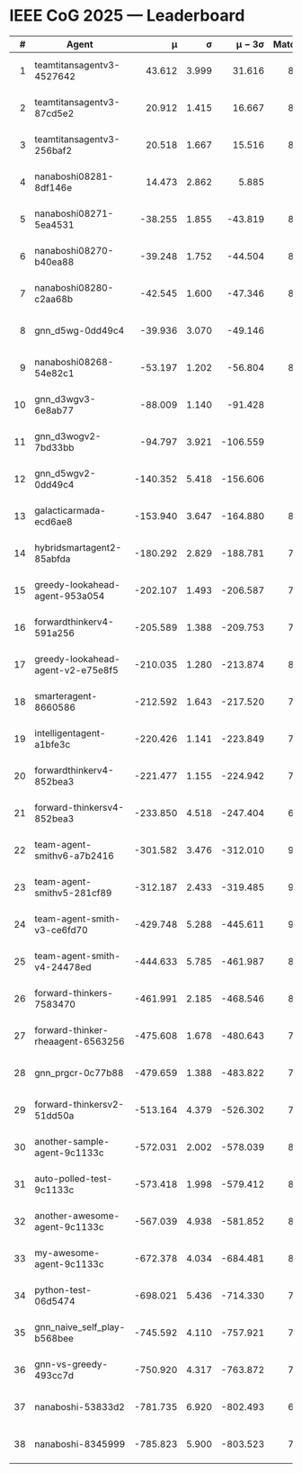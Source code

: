 # IEEE CoG 2025 — Leaderboard

| # | Agent | μ | σ | μ − 3σ | Matches | Updated |
|---:|---|---:|---:|---:|---:|---|
| 1 | teamtitansagentv3-4527642 | 43.612 | 3.999 | 31.616 | 8916 | 2025-08-30 23:27 |
| 2 | teamtitansagentv3-87cd5e2 | 20.912 | 1.415 | 16.667 | 8198 | 2025-08-30 23:27 |
| 3 | teamtitansagentv3-256baf2 | 20.518 | 1.667 | 15.516 | 8714 | 2025-08-30 23:27 |
| 4 | nanaboshi08281-8df146e | 14.473 | 2.862 | 5.885 | 376 | 2025-08-30 23:27 |
| 5 | nanaboshi08271-5ea4531 | -38.255 | 1.855 | -43.819 | 8658 | 2025-08-30 23:27 |
| 6 | nanaboshi08270-b40ea88 | -39.248 | 1.752 | -44.504 | 8720 | 2025-08-30 23:27 |
| 7 | nanaboshi08280-c2aa68b | -42.545 | 1.600 | -47.346 | 8258 | 2025-08-30 23:27 |
| 8 | gnn_d5wg-0dd49c4 | -39.936 | 3.070 | -49.146 | 200 | 2025-08-30 23:27 |
| 9 | nanaboshi08268-54e82c1 | -53.197 | 1.202 | -56.804 | 8580 | 2025-08-30 23:27 |
| 10 | gnn_d3wgv3-6e8ab77 | -88.009 | 1.140 | -91.428 | 258 | 2025-08-30 23:27 |
| 11 | gnn_d3wogv2-7bd33bb | -94.797 | 3.921 | -106.559 | 414 | 2025-08-30 23:27 |
| 12 | gnn_d5wgv2-0dd49c4 | -140.352 | 5.418 | -156.606 | 306 | 2025-08-30 23:27 |
| 13 | galacticarmada-ecd6ae8 | -153.940 | 3.647 | -164.880 | 8180 | 2025-08-30 23:27 |
| 14 | hybridsmartagent2-85abfda | -180.292 | 2.829 | -188.781 | 7429 | 2025-08-30 23:27 |
| 15 | greedy-lookahead-agent-953a054 | -202.107 | 1.493 | -206.587 | 7884 | 2025-08-30 23:27 |
| 16 | forwardthinkerv4-591a256 | -205.589 | 1.388 | -209.753 | 7243 | 2025-08-30 23:27 |
| 17 | greedy-lookahead-agent-v2-e75e8f5 | -210.035 | 1.280 | -213.874 | 8696 | 2025-08-30 23:27 |
| 18 | smarteragent-8660586 | -212.592 | 1.643 | -217.520 | 7209 | 2025-08-30 23:27 |
| 19 | intelligentagent-a1bfe3c | -220.426 | 1.141 | -223.849 | 7295 | 2025-08-30 23:27 |
| 20 | forwardthinkerv4-852bea3 | -221.477 | 1.155 | -224.942 | 7040 | 2025-08-30 23:27 |
| 21 | forward-thinkersv4-852bea3 | -233.850 | 4.518 | -247.404 | 6918 | 2025-08-30 23:27 |
| 22 | team-agent-smithv6-a7b2416 | -301.582 | 3.476 | -312.010 | 9080 | 2025-08-30 23:27 |
| 23 | team-agent-smithv5-281cf89 | -312.187 | 2.433 | -319.485 | 9360 | 2025-08-30 23:27 |
| 24 | team-agent-smith-v3-ce6fd70 | -429.748 | 5.288 | -445.611 | 9738 | 2025-08-30 23:27 |
| 25 | team-agent-smith-v4-24478ed | -444.633 | 5.785 | -461.987 | 8238 | 2025-08-30 23:27 |
| 26 | forward-thinkers-7583470 | -461.991 | 2.185 | -468.546 | 8340 | 2025-08-30 23:27 |
| 27 | forward-thinker-rheaagent-6563256 | -475.608 | 1.678 | -480.643 | 7642 | 2025-08-30 23:27 |
| 28 | gnn_prgcr-0c77b88 | -479.659 | 1.388 | -483.822 | 7990 | 2025-08-30 23:27 |
| 29 | forward-thinkersv2-51dd50a | -513.164 | 4.379 | -526.302 | 7814 | 2025-08-30 23:27 |
| 30 | another-sample-agent-9c1133c | -572.031 | 2.002 | -578.039 | 8880 | 2025-08-30 23:27 |
| 31 | auto-polled-test-9c1133c | -573.418 | 1.998 | -579.412 | 8700 | 2025-08-30 23:27 |
| 32 | another-awesome-agent-9c1133c | -567.039 | 4.938 | -581.852 | 8180 | 2025-08-30 23:27 |
| 33 | my-awesome-agent-9c1133c | -672.378 | 4.034 | -684.481 | 8560 | 2025-08-30 23:27 |
| 34 | python-test-06d5474 | -698.021 | 5.436 | -714.330 | 7380 | 2025-08-30 23:27 |
| 35 | gnn_naive_self_play-b568bee | -745.592 | 4.110 | -757.921 | 7340 | 2025-08-30 23:27 |
| 36 | gnn-vs-greedy-493cc7d | -750.920 | 4.317 | -763.872 | 7440 | 2025-08-30 23:27 |
| 37 | nanaboshi-53833d2 | -781.735 | 6.920 | -802.493 | 6580 | 2025-08-30 23:27 |
| 38 | nanaboshi-8345999 | -785.823 | 5.900 | -803.523 | 7510 | 2025-08-30 23:27 |
